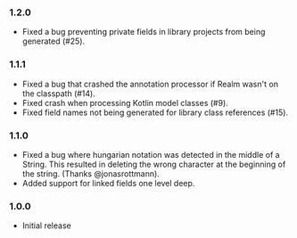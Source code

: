 ### 1.2.0
- Fixed a bug preventing private fields in library projects from being generated (#25).


### 1.1.1
- Fixed a bug that crashed the annotation processor if Realm wasn't on the classpath (#14).
- Fixed crash when processing Kotlin model classes (#9).
- Fixed field names not being generated for library class references (#15).


### 1.1.0
 - Fixed a bug where hungarian notation was detected in the middle of a String.
   This resulted in deleting the wrong character at the beginning of the string.
   (Thanks @jonasrottmann).
 - Added support for linked fields one level deep.


### 1.0.0
 - Initial release
